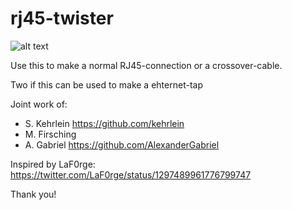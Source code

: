 # rj45-twister

![alt text](blob/main/image-v1.1.jfif?raw=true)

Use this to make a normal RJ45-connection or a crossover-cable.


Two if this can be used to make a ehternet-tap

Joint work of:
- S. Kehrlein https://github.com/kehrlein
- M. Firsching
- A. Gabriel https://github.com/AlexanderGabriel

Inspired by LaF0rge: https://twitter.com/LaF0rge/status/1297489961776799747

Thank you!

